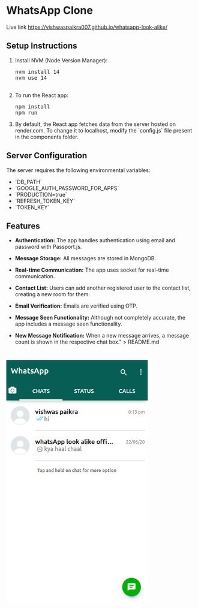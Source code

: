 # WhatsApp Clone
Live link https://vishwaspaikra007.github.io/whatsapp-look-alike/
## Setup Instructions

1. Install NVM (Node Version Manager):
    <pre>
   nvm install 14
   nvm use 14
    </pre>

2. To run the React app:
   <pre>
   npm install
   npm run
  </pre>

3. By default, the React app fetches data from the server hosted on render.com. To change it to localhost, modify the \`config.js\` file present in the components folder.

## Server Configuration

The server requires the following environmental variables:

- \`DB_PATH\`
- \`GOOGLE_AUTH_PASSWORD_FOR_APPS\`
- \`PRODUCTION=true\`
- \`REFRESH_TOKEN_KEY\`
- \`TOKEN_KEY\`

## Features

- **Authentication:** The app handles authentication using email and password with Passport.js.

- **Message Storage:** All messages are stored in MongoDB.

- **Real-time Communication:** The app uses socket for real-time communication.

- **Contact List:** Users can add another registered user to the contact list, creating a new room for them.

- **Email Verification:** Emails are verified using OTP.

- **Message Seen Functionality:** Although not completely accurate, the app includes a message seen functionality.

- **New Message Notification:** When a new message arrives, a message count is shown in the respective chat box." > README.md

# ![msg status in chat list](./react/imgForReadMe/msgStatusInChatList.png)
